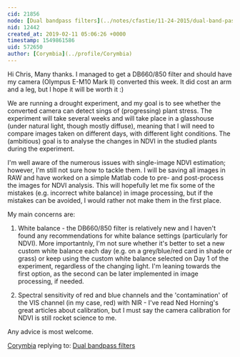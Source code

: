```yaml
---
cid: 21856
node: [Dual bandpass filters](../notes/cfastie/11-24-2015/dual-band-pass-filters)
nid: 12442
created_at: 2019-02-11 05:06:26 +0000
timestamp: 1549861586
uid: 572650
author: [Corymbia](../profile/Corymbia)
---
```


 Hi Chris,
Many thanks. I managed to get a DB660/850 filter and should have my camera (Olympus E-M10 Mark II) converted this week. It did cost an arm and a leg, but I hope it will be worth it :)

We are running a drought experiment, and my goal is to see whether the converted camera can detect sings of (progressing) plant stress. The experiment will take several weeks and will take place in a glasshouse (under natural light, though mostly diffuse), meaning that I will need to compare images taken on different days, with different light conditions. The (ambitious) goal is to analyse the changes in NDVI in the studied plants during the experiment.

I'm well aware of the numerous issues with single-image NDVI estimation; however, I'm still not sure how to tackle them. I will be saving all images in RAW and have worked on a simple Matlab code to pre- and post-process the images for NDVI analysis. This will hopefully let me fix some of the mistakes (e.g. incorrect white balance) in image processing, but if the mistakes can be avoided, I would rather not make them in the first place.

My main concerns are:
1. White balance - the DB660/850 filter is relatively new and I haven't found any recommendations for white balance settings (particularly for NDVI). More importantnly, I'm not sure whether it's better to set a new custom white balance each day (e.g. on a grey/blue/red card in shade or grass) or keep using the custom white balance selected on Day 1 of the experiment, regardless of the changing light. I'm leaning towards the first option, as the second can be later implemented in image processing, if needed.

2. Spectral sensitivity of red and blue channels and the 'contamination' of the VIS channel (in my case, red) with NIR - I've read Ned Horning's great articles about calibration, but I must say the camera calibration for NDVI is still rocket science to me.

Any advice is most welcome.

[Corymbia](../profile/Corymbia) replying to: [Dual bandpass filters](../notes/cfastie/11-24-2015/dual-band-pass-filters)


